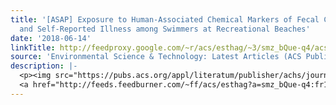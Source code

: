 ```yaml
---
title: '[ASAP] Exposure to Human-Associated Chemical Markers of Fecal Contamination
  and Self-Reported Illness among Swimmers at Recreational Beaches'
date: '2018-06-14'
linkTitle: http://feedproxy.google.com/~r/acs/esthag/~3/smz_bQue-q4/acs.est.8b00639
source: 'Environmental Science & Technology: Latest Articles (ACS Publications)'
description: |-
  <p><img src="https://pubs.acs.org/appl/literatum/publisher/achs/journals/content/esthag/0/esthag.ahead-of-print/acs.est.8b00639/20180614/images/medium/es-2018-00639t_0004.gif" alt="TOC Graphic"/></p><div><cite>Environmental Science & Technology</cite></div><div>DOI: 10.1021/acs.est.8b00639</div><div class="feedflare">
  <a href="http://feeds.feedburner.com/~ff/acs/esthag?a=smz_bQue-q4:fr1SFQ8NlK8:yIl2AUoC8zA"><img src="http://feeds.feedburner.com/~ff/acs/esthag?d=yIl2AUoC8zA" border="0"></img></a>
---
```

